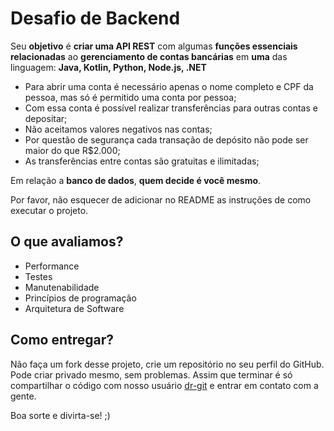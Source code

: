 # Desafio de Backend



Seu **objetivo** é **criar uma API REST** com algumas **funções essenciais relacionadas** ao **gerenciamento de contas bancárias** em **uma** das linguagem: **Java, Kotlin, Python, Node.js, .NET**

- Para abrir uma conta é necessário apenas o nome completo e CPF da pessoa, mas só é permitido uma conta por pessoa;
- Com essa conta é possível realizar transferências para outras contas e depositar;
- Não aceitamos valores negativos nas contas;
- Por questão de segurança cada transação de depósito não pode ser maior do que R$2.000;
- As transferências entre contas são gratuitas e ilimitadas;

Em relação a **banco de dados**, **quem decide é você mesmo**.

Por favor, não esquecer de adicionar no README as instruções de como executar o projeto.

## O que avaliamos?

- Performance
- Testes
- Manutenabilidade
- Princípios de programação
- Arquitetura de Software

## Como entregar?

Não faça um fork desse projeto, crie um repositório no seu perfil do GitHub. Pode criar privado mesmo, sem problemas.
Assim que terminar é só compartilhar o código com nosso usuário [dr-git](https://github.com/devdigitalrepublic) e entrar em contato com a gente.

Boa sorte e divirta-se! ;)
